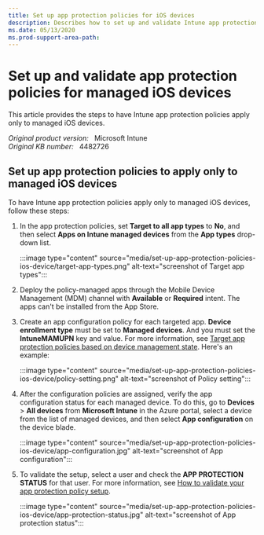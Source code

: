 ```yaml
---
title: Set up app protection policies for iOS devices
description: Describes how to set up and validate Intune app protection policies for managed iOS devices.
ms.date: 05/13/2020
ms.prod-support-area-path: 
---
```

# Set up and validate app protection policies for managed iOS devices

This article provides the steps to have Intune app protection policies apply only to managed iOS devices.

_Original product version:_ &nbsp; Microsoft Intune  
_Original KB number:_ &nbsp; 4482726

## Set up app protection policies to apply only to managed iOS devices

To have Intune app protection policies apply only to managed iOS devices, follow these steps:

1. In the app protection policies, set **Target to all app types** to **No**, and then select **Apps on Intune managed devices** from the **App types** drop-down list.

    :::image type="content" source="media/set-up-app-protection-policies-ios-device/target-app-types.png" alt-text="screenshot of Target app types":::

2. Deploy the policy-managed apps through the Mobile Device Management (MDM) channel with **Available** or **Required** intent. The apps can't be installed from the App Store.

3. Create an app configuration policy for each targeted app. **Device enrollment type** must be set to **Managed devices**. And you must set the **IntuneMAMUPN** key and value. For more information, see [Target app protection policies based on device management state](/mem/intune/apps/app-protection-policies#target-app-protection-policies-based-on-device-management-state). Here's an example:

    :::image type="content" source="media/set-up-app-protection-policies-ios-device/policy-setting.png" alt-text="screenshot of Policy setting":::

4. After the configuration policies are assigned, verify the app configuration status for each managed device. To do this, go to **Devices** > **All devices** from **Microsoft Intune** in the Azure portal, select a device from the list of managed devices, and then select **App configuration** on the device blade.

    :::image type="content" source="media/set-up-app-protection-policies-ios-device/app-configuration.jpg" alt-text="screenshot of App configuration":::

5. To validate the setup, select a user and check the **APP PROTECTION STATUS** for that user. For more information, see [How to validate your app protection policy setup](/mem/intune/apps/app-protection-policies-validate).

    :::image type="content" source="media/set-up-app-protection-policies-ios-device/app-protection-status.jpg" alt-text="screenshot of App protection status":::
